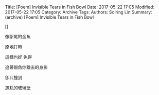 Title: [Poem] Invisible Tears in Fish Bowl
Date: 2017-05-22 17:05
Modified: 2017-05-22 17:05
Category: Archive
Tags: 
Authors: Solring Lin
Summary: (archive) [Poem] Invisible Tears in Fish Bowl


[]

像斷尾的金魚

原地打轉

這樣也好 免得

追著眼角你離去的身影

卻只撞到

尷尬的玻璃壁
